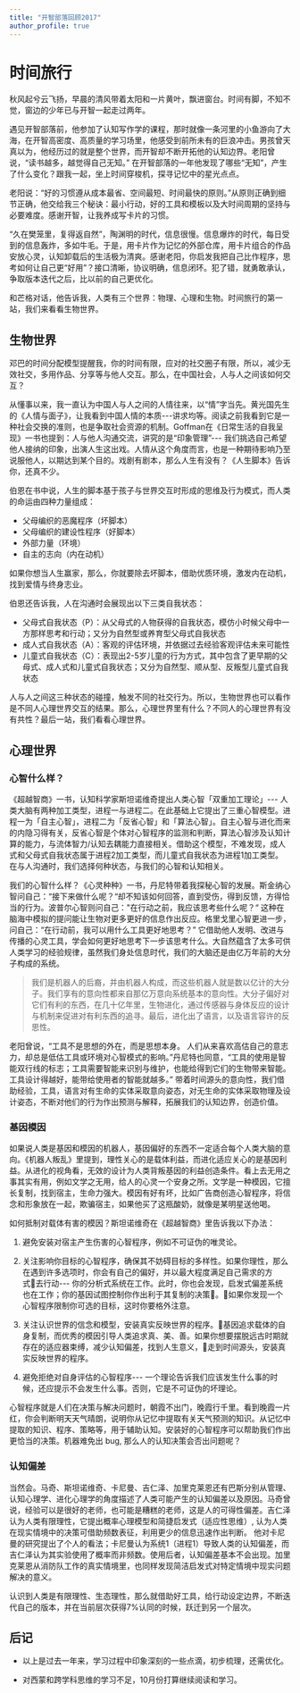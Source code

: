```yaml
---
title: "开智部落回顾2017"
author_profile: true
---
```


# 时间旅行

秋风起兮云飞扬，早晨的清风带着太阳和一片黄叶，飘进窗台。时间有脚，不知不觉，窗边的少年已与开智一起走过两年。

遇见开智部落前，他参加了认知写作学的课程，那时就像一条河里的小鱼游向了大海，在开智高密度、高质量的学习场里，他感受到前所未有的巨浪冲击。男孩曾天真以为，他经历过的就是整个世界，而开智却不断开拓他的认知边界。老阳曾说，“读书越多，越觉得自己无知。” 在开智部落的一年他发现了哪些“无知”，产生了什么变化？跟我一起，坐上时间穿梭机，探寻记忆中的星光点点。

老阳说：“好的习惯遵从成本最省、空间最短、时间最快的原则。”从原则正确到细节正确，他交给我三个秘诀：最小行动，好的工具和模板以及大时间周期的坚持与必要难度。感谢开智，让我养成写卡片的习惯。

“久在樊笼里，复得返自然”，陶渊明的时代，信息很慢。信息爆炸的时代，每日受到的信息轰炸，多如牛毛。于是，用卡片作为记忆的外部仓库，用卡片组合的作品安放心灵，认知卸载后的生活极为清爽。感谢老阳，你启发我把自己比作程序，思考如何让自己更“好用”？接口清晰，协议明确，信息闭环。犯了错，就勇敢承认，争取版本迭代之后，比以前的自己更优化。

和芒格对话，他告诉我，人类有三个世界：物理、心理和生物。时间旅行的第一站，我们来看看生物世界。

## 生物世界

邓巴的时间分配模型提醒我，你的时间有限，应对的社交圈子有限，所以，减少无效社交，多用作品、分享等与他人交互。那么，在中国社会，人与人之间该如何交互？

从懂事以来，我一直认为中国人与人之间的人情往来，以“情”字当先。黄光国先生的《人情与面子》，让我看到中国人情的本质---讲求均等。阅读之前我看到它是一种社会交换的准则，也是争取社会资源的机制。Goffman在《日常生活的自我呈现》一书也提到：人与他人沟通交流，讲究的是“印象管理”--- 我们挑选自己希望他人接纳的印象，出演人生这出戏。人情从这个角度而言，也是一种期待影响乃至说服他人，以期达到某个目的。戏剧有剧本，那么人生有没有？《人生脚本》告诉你，还真不少。

伯恩在书中说，人生的脚本基于孩子与世界交互时形成的思维及行为模式，而人类的命运由四种力量组成：
- 父母编织的恶魔程序（坏脚本）
- 父母编织的建设性程序（好脚本）
- 外部力量（环境）
- 自主的志向（内在动机）

如果你想当人生赢家，那么，你就要除去坏脚本，借助优质环境，激发内在动机，找到爱情与终身志业。

伯恩还告诉我，人在沟通时会展现出以下三类自我状态：

- 父母式自我状态（P）：从父母式的人物获得的自我状态，模仿小时候父母中一方那样思考和行动；又分为自然型或养育型父母式自我状态
- 成人式自我状态（A）：客观的评估环境，并依据过去经验客观评估未来可能性
- 儿童式自我状态（C）：表现出2-5岁儿童的行为方式，其中包含了更早期的父母式、成人式和儿童式自我状态；又分为自然型、顺从型、反叛型儿童式自我状态

人与人之间这三种状态的碰撞，触发不同的社交行为。所以，生物世界也可以看作是不同人心理世界交互的结果。那么，心理世界里有什么？不同人的心理世界有没有共性？最后一站，我们看看心理世界。

## 心理世界

### 心智什么样？
《超越智商》一书，认知科学家斯坦诺维奇提出人类心智「双重加工理论」--- 人类大脑有两种加工类型，进程一与进程二。在此基础上它提出了三重心智模型。进程一为「自主心智」，进程二为「反省心智」和「算法心智」。自主心智与进化而来的内隐习得有关，反省心智是个体对心智程序的监测和判断，算法心智涉及认知计算的能力，与流体智力/认知去耦能力直接相关。借助这个模型，不难发现，成人式和父母式自我状态属于进程2加工类型，而儿童式自我状态为进程1加工类型。在与人沟通时，我们选择何种状态，与我们的心智和认知相关。

我们的心智什么样？《心灵种种》一书，丹尼特带着我探秘心智的发展。斯金纳心智问自己：“接下来做什么呢？“却不知该如何回答，直到受伤，得到反馈，方得恰当的行为。波普尔心智则问自己："在行动之前，我应该思考些什么呢？“ 这种在脑海中模拟的提问能让生物对更多更好的信息作出反应。格里戈里心智更进一步，问自己：“在行动前，我可以用什么工具更好地思考？” 它借助他人发明、改进与传播的心灵工具，学会如何更好地思考下一步该思考什么。大自然蕴含了太多可供人类学习的经验规律，虽然我们身处信息时代，我们的大脑还是由亿万年前的大分子构成的系统。
> 我们是机器人的后裔，并由机器人构成，而这些机器人就是数以亿计的大分子。我们享有的意向性都来自那亿万意向系统基本的意向性。大分子偏好对它们有利的东西，在几十亿年里，生物进化，通过传感器与身体反应的设计与机制来促进对有利东西的追寻。最后，进化出了语言，以及语言容许的反思性。

老阳曾说，“工具不是思想的外在，而是思想本身。 人们从来喜欢高估自己的意志力，却总是低估工具或环境对心智模式的影响。”丹尼特也同意，“工具的使用是智能双行线的标志；工具需要智能来识别与维护，也能给得到它们的生物带来智能。工具设计得越好，能带给使用者的智能就越多。” 带着时间源头的意向性，我们借助经验，工具，语言对有生命的实体采取意向姿态，对无生命的实体采取物理及设计姿态，不断对他们的行为作出预测与解释，拓展我们的认知边界，创造价值。


### 基因模因
如果说人类是基因和模因的机器人，基因偏好的东西不一定适合每个人类大脑的意向。《机器人叛乱》里提到，理性关心的是载体利益，而进化适应关心的是基因利益。从进化的视角看，无效的设计为人类背叛基因的利益创造条件。看上去无用之事其实有用，例如文学之无用，给人的心灵一个安身之所。文学是一种模因，它擅长复制，找到宿主，生命力强大。模因有好有坏，比如广告商创造心智程序，将信念和形象放在一起，欺骗宿主，如果他买了这瓶酸奶，就像是某明星送他喝。

如何抵制对载体有害的模因？斯坦诺维奇在《超越智商》里告诉我以下办法：

1. 避免安装对宿主产生伤害的心智程序，例如不可证伪的唯灵论。

2. 关注影响你目标的心智程序，确保其不妨碍目标的多样性。如果你理性，那么在遇到许多选项时，你会有自己的偏好，并以最大程度满足自己需求的方式去行动--- 你的分析式系统在工作。此时，你也会发现，启发式偏差系统也在工作；你的基因试图控制你作出利于其复制的决策。如果你发现一个心智程序限制你可选的目标，这时你要格外注意。

3. 关注认识世界的信念和模型，安装真实反映世界的程序。基因追求载体的自身复制，而优秀的模因引导人类追求真、美、善。如果你想要摆脱远古时期就存在的适应器束缚，减少认知偏差，找到人生意义，走到时间源头，安装真实反映世界的程序。

4. 避免拒绝对自身评估的心智程序--- 一个理论告诉我们应该发生什么事的时候，还应提示不会发生什么事。否则，它是不可证伪的坏理论。


心智程序就是人们在决策与解决问题时，朝霞不出门，晚霞行千里。看到晚霞一片红，你会判断明天天气晴朗，说明你从记忆中提取有关天气预测的知识。从记忆中提取的知识、程序、策略等，用于辅助认知。安装好的心智程序可以帮助我们作出更恰当的决策。机器难免出 bug, 那么人的认知决策会否出问题呢？

### 认知偏差

当然会。马奇、斯坦诺维奇、卡尼曼、吉仁泽、加里克莱恩还有巴斯分别从管理、认知心理学、进化心理学的角度描述了人类可能产生的认知偏差以及原因。马奇曾说，经验可以是很好的老师，也可能是糟糕的老师，这是人的可得性偏差。吉仁泽认为人类有限理性，它提出概率心理模型和简捷启发式（适应性思维）, 认为人类在现实情境中的决策可借助频数表征，利用更少的信息迅速作出判断。 他对卡尼曼的研究提出了个人的看法；卡尼曼认为系统1（进程1）导致人类的认知偏差，而吉仁泽认为其实验使用了概率而非频数。使用后者，认知偏差基本不会出现。加里克莱恩从消防队工作的真实情境里，也同样发现简洁启发式对特定情境中现实问题解决的意义。

认识到人类是有限理性、生态理性，那么就借助好工具，给行动设定边界，不断迭代自己的版本，并在当前层次获得7%认同的时候，跃迁到另一个层次。

## 后记

- 以上是过去一年来，学习过程中印象深刻的一些点滴，初步梳理，还需优化。

- 对西蒙和跨学科思维的学习不足，10月份打算继续阅读和学习。
 


